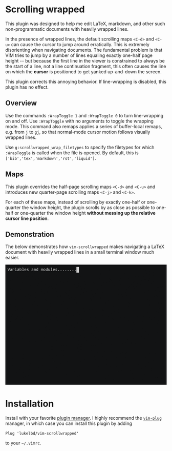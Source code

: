# Scrolling wrapped
This plugin was designed to help me
edit LaTeX, markdown, and other such non-programmatic
documents with heavily wrapped lines.

In the presence of wrapped lines, the default scrolling maps `<C-d>` and
`<C-u>` can cause
the cursor to jump around erratically. This is extremely disorienting
when navigating documents.
The fundamental problem is that VIM tries to
jump by a number of lines equaling exactly one-half page height
-- but because the first line in the viewer
is constrained to always be the start of a line, not a line continuation
fragment, this often causes the line on which the **cursor** is positioned
to get yanked up-and-down the screen.

This plugin corrects this annoying behavior. If line-wrapping is disabled, this
plugin has no effect.

## Overview
Use the commands `:WrapToggle 1` and `:WrapToggle 0` to turn line-wrapping on and off. Use `:WrapToggle` with no arguments to toggle the wrapping mode. This command also remaps applies
a series of buffer-local remaps, e.g. from `j` to `gj`, so that normal-mode cursor motion
follows visually wrapped lines.

Use `g:scrollwrapped_wrap_filetypes` to specify the
filetypes for which `:WrapToggle` is called when the file is opened.
By default, this is `['bib','tex','markdown','rst','liquid']`.

## Maps
This plugin overrides the half-page scrolling maps `<C-d>` and `<C-u>` and
introduces new quarter-page scrolling maps `<C-j>` and `<C-k>`.

For each of these maps, instead of scrolling by exactly
one-half or one-quarter the window height, the plugin scrolls
by as close as possible to one-half or one-quarter
the window height **without messing up the relative cursor line position**.

## Demonstration
The below demonstrates how `vim-scrollwrapped` makes navigating a LaTeX
document with heavily wrapped lines in a small terminal window much easier.

![](rec.gif)

# Installation
Install with your favorite [plugin manager](https://vi.stackexchange.com/questions/388/what-is-the-difference-between-the-vim-plugin-managers).
I highly recommend the [`vim-plug`](https://github.com/junegunn/vim-plug) manager,
in which case you can install this plugin by adding
```
Plug 'lukelbd/vim-scrollwrapped'
```
to your `~/.vimrc`.


